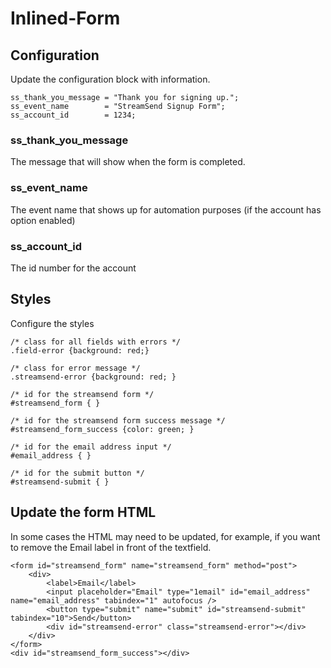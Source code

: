 # Inlined-Form
## Configuration
Update the configuration block with information.

```
ss_thank_you_message = "Thank you for signing up.";
ss_event_name        = "StreamSend Signup Form";
ss_account_id        = 1234;
```
### ss_thank_you_message
The message that will show when the form is completed.

### ss_event_name 
The event name that shows up for automation purposes (if the account has option enabled)

### ss_account_id
The id number for the account


## Styles
Configure the styles

```
/* class for all fields with errors */
.field-error {background: red;}

/* class for error message */
.streamsend-error {background: red; }

/* id for the streamsend form */
#streamsend_form { }

/* id for the streamsend form success message */
#streamsend_form_success {color: green; }

/* id for the email address input */
#email_address { }

/* id for the submit button */
#streamsend-submit { }
```

## Update the form HTML
In some cases the HTML may need to be updated, for example, if you want to remove the Email label in front of the textfield. 

```
<form id="streamsend_form" name="streamsend_form" method="post">
    <div>
        <label>Email</label>
        <input placeholder="Email" type="1email" id="email_address" name="email_address" tabindex="1" autofocus />
        <button type="submit" name="submit" id="streamsend-submit" tabindex="10">Send</button>
        <div id="streamsend-error" class="streamsend-error"></div>
    </div>
</form>
<div id="streamsend_form_success"></div>
```

